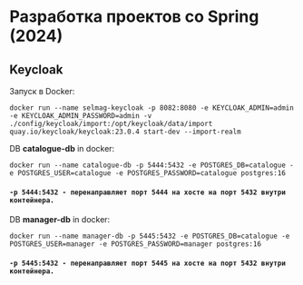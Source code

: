 # Разработка проектов со Spring (2024)

## Keycloak

Запуск в Docker:
```shell
docker run --name selmag-keycloak -p 8082:8080 -e KEYCLOAK_ADMIN=admin -e KEYCLOAK_ADMIN_PASSWORD=admin -v ./config/keycloak/import:/opt/keycloak/data/import quay.io/keycloak/keycloak:23.0.4 start-dev --import-realm
```


DB **catalogue-db** in docker:
```shell
docker run --name catalogue-db -p 5444:5432 -e POSTGRES_DB=catalogue -e POSTGRES_USER=catalogue -e POSTGRES_PASSWORD=catalogue postgres:16
```
#### `-p 5444:5432 - перенаправляет порт 5444 на хосте на порт 5432 внутри контейнера.`


DB **manager-db** in docker:
```shell
docker run --name manager-db -p 5445:5432 -e POSTGRES_DB=catalogue -e POSTGRES_USER=manager -e POSTGRES_PASSWORD=manager postgres:16
```
#### `-p 5445:5432 - перенаправляет порт 5445 на хосте на порт 5432 внутри контейнера.`

